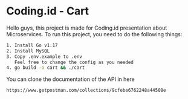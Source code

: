 # Coding.id - Cart

Hello guys, this project is made for Coding.id presentation about Microservices.
To run this project, you need to do the following things:
```sh
1. Install Go v1.17
2. Install MySQL
3. Copy .env.example to .env
   Feel free to change the config as you needed
4. go build -o cart && ./cart
```

You can clone the documentation of the API in here
```sh
https://www.getpostman.com/collections/9cfebe6762248a44508e
```